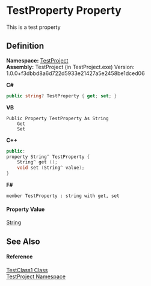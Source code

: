 # TestProperty Property


This is a test property



## Definition
**Namespace:** <a href="N_TestProject">TestProject</a>  
**Assembly:** TestProject (in TestProject.exe) Version: 1.0.0+f3dbbd8a6d722d5933e21427a5e2458be1dced06

**C#**
``` C#
public string? TestProperty { get; set; }
```
**VB**
``` VB
Public Property TestProperty As String
	Get
	Set
```
**C++**
``` C++
public:
property String^ TestProperty {
	String^ get ();
	void set (String^ value);
}
```
**F#**
``` F#
member TestProperty : string with get, set
```



#### Property Value
<a href="https://learn.microsoft.com/dotnet/api/system.string" target="_blank" rel="noopener noreferrer">String</a>

## See Also


#### Reference
<a href="T_TestProject_TestClass1">TestClass1 Class</a>  
<a href="N_TestProject">TestProject Namespace</a>  
